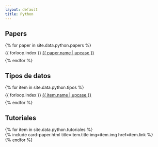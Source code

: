 ```yaml
---
layout: default
title: Python
---
```


## Papers

<ul style="list-style: none; padding: 0">
 {% for paper in site.data.python.papers %}
 	<li style="margin: 8px 0">{{ forloop.index }} <a href="{{ paper.link }}">{{ paper.name | upcase }}</a></li>
 {% endfor %}	
</ul>

## Tipos de datos

<ul style="list-style: none; padding: 0">
 {% for item in site.data.python.tipos %}
 	<li style="margin: 8px 0">{{ forloop.index }} <a href="{{ item.link }}">{{ item.name | upcase }}</a></li>
 {% endfor %}	
</ul>


## Tutoriales

<div class="flex">
 {% for item in site.data.python.tutoriales %}
 <div class="col">
  {% include card-paper.html 
  	title=item.title
  	img=item.img
  	href=item.link
  	%}
  </div>
 {% endfor %}	
</div>

